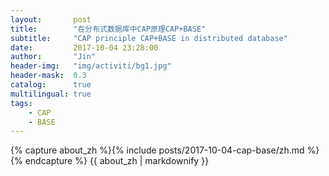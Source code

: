 ```yaml
---
layout:       post
title:        "在分布式数据库中CAP原理CAP+BASE"
subtitle:     "CAP principle CAP+BASE in distributed database"
date:         2017-10-04 23:28:00
author:       "Jin"
header-img:   "img/activiti/bg1.jpg"
header-mask:  0.3
catalog:      true
multilingual: true
tags:
    - CAP
    - BASE
---
```


<!-- Chinese Version -->
<div class="zh post-container">
    {% capture about_zh %}{% include posts/2017-10-04-cap-base/zh.md %}{% endcapture %}
    {{ about_zh | markdownify }}
</div>